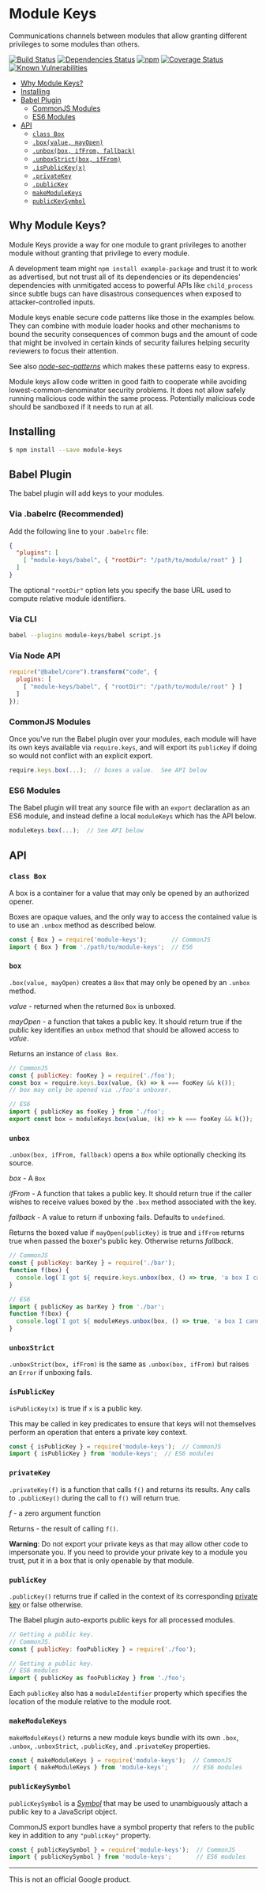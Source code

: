 # Module Keys

Communications channels between modules that allow granting
different privileges to some modules than others.

[![Build Status](https://travis-ci.org/mikesamuel/module-keys.svg?branch=master)](https://travis-ci.org/mikesamuel/module-keys)
[![Dependencies Status](https://david-dm.org/mikesamuel/module-keys/status.svg)](https://david-dm.org/mikesamuel/module-keys)
[![npm](https://img.shields.io/npm/v/module-keys.svg)](https://www.npmjs.com/package/module-keys)
[![Coverage Status](https://coveralls.io/repos/github/mikesamuel/module-keys/badge.svg?branch=master)](https://coveralls.io/github/mikesamuel/module-keys?branch=master)
[![Known Vulnerabilities](https://snyk.io/test/github/mikesamuel/module-keys/badge.svg?targetFile=package.json)](https://snyk.io/test/github/mikesamuel/module-keys?targetFile=package.json)

*  [Why Module Keys?](#why-module-keys)
*  [Installing](#installing)
*  [Babel Plugin](#babel-plugin)
   *  [CommonJS Modules](#commonjs-modules)
   *  [ES6 Modules](#es6-modules)
*  [API](#api)
   * [`class Box`](#class-box)
   * [`.box(value, mayOpen)`](#box)
   * [`.unbox(box, ifFrom, fallback)`](#unbox)
   * [`.unboxStrict(box, ifFrom)`](#unboxstrict)
   * [`.isPublicKey(x)`](#ispublickey)
   * [`.privateKey`](#privatekey)
   * [`.publicKey`](#publickey)
   * [`makeModuleKeys`](#makemodulekeys)
   * [`publicKeySymbol`](#publickeysymbol)

## Why Module Keys?
Module Keys provide a way for one module to grant privileges to another
module without granting that privilege to every module.

A development team might `npm install example-package` and trust it to
work as advertised, but not trust all of its dependencies or its
dependencies' dependencies with unmitigated access to powerful APIs
like `child_process` since subtle bugs can have disastrous consequences
when exposed to attacker-controlled inputs.

Module keys enable secure code patterns like those in the examples
below.  They can combine with module loader hooks and other mechanisms
to bound the security consequences of common bugs and the amount of
code that might be involved in certain kinds of security failures
helping security reviewers to focus their attention.

See also [*node-sec-patterns*](https://www.npmjs.com/package/node-sec-patterns)
which makes these patterns easy to express.

Module keys allow code written in good faith to cooperate while
avoiding lowest-common-denominator security problems.  It does not
allow safely running malicious code within the same process.
Potentially malicious code should be sandboxed if it needs to run at
all.


## Installing

```sh
$ npm install --save module-keys
```

## Babel Plugin
The babel plugin will add keys to your modules.

### Via .babelrc (Recommended)
Add the following line to your `.babelrc` file:

```json
{
  "plugins": [
    [ "module-keys/babel", { "rootDir": "/path/to/module/root" } ]
  ]
}
```

The optional `"rootDir"` option lets you specify the base URL
used to compute relative module identifiers.

### Via CLI
```sh
babel --plugins module-keys/babel script.js
```

### Via Node API
```js
require("@babel/core").transform("code", {
  plugins: [
    [ "module-keys/babel", { "rootDir": "/path/to/module/root" } ]
  ]
});
```


### CommonJS Modules
Once you've run the Babel plugin over your modules, each module will have
its own keys available via `require.keys`, and will export its `publicKey`
if doing so would not conflict with an explicit export.

```js
require.keys.box(...);  // boxes a value.  See API below
```

### ES6 Modules
The Babel plugin will treat any source file with an `export` declaration
as an ES6 module, and instead define a local `moduleKeys` which has the API
below.

```js
moduleKeys.box(...);  // See API below
```

## API

### `class Box`
A box is a container for a value that may only be opened by an authorized opener.

Boxes are opaque values, and the only way to access the contained value is to use
an `.unbox` method as described below.

```js
const { Box } = require('module-keys');       // CommonJS
import { Box } from './path/to/module-keys';  // ES6
```

### `box`
`.box(value, mayOpen)` creates a `Box` that may only be opened by an `.unbox` method.

*value* - returned when the returned `Box` is unboxed.

*mayOpen* - a function that takes a public key.  It should return true if the
public key identifies an `unbox` method that should be allowed access to *value*.

Returns an instance of `class Box`.

```js
// CommonJS
const { publicKey: fooKey } = require('./foo');
const box = require.keys.box(value, (k) => k === fooKey && k());
// box may only be opened via ./foo's unboxer.
```

```js
// ES6
import { publicKey as fooKey } from './foo';
export const box = moduleKeys.box(value, (k) => k === fooKey && k());
```

### `unbox`
`.unbox(box, ifFrom, fallback)` opens a `Box` while optionally checking its
source.

*box* - A `Box`

*ifFrom* - A function that takes a public key.  It should return true if
the caller wishes to receive values boxed by the `.box` method associated
with the key.

*fallback* - A value to return if unboxing fails.  Defaults to `undefined`.

Returns the boxed value if `mayOpen(publicKey)` is true and `ifFrom` returns
true when passed the boxer's public key.  Otherwise returns *fallback*.

```js
// CommonJS
const { publicKey: barKey } = require('./bar');
function f(box) {
  console.log(`I got ${ require.keys.unbox(box, () => true, 'a box I cannot open') }`)
}
```

```js
// ES6
import { publicKey as barKey } from './bar';
function f(box) {
  console.log(`I got ${ moduleKeys.unbox(box, () => true, 'a box I cannot open') }`)
}
```

### `unboxStrict`
`.unboxStrict(box, ifFrom)` is the same as `.unbox(box, ifFrom)` but raises
an `Error` if unboxing fails.

### `isPublicKey`
`isPublicKey(x)` is true if `x` is a public key.

This may be called in key predicates to ensure that keys will not themselves
perform an operation that enters a private key context.

```js
const { isPublicKey } = require('module-keys');  // CommonJS
import { isPublicKey } from 'module-keys';  // ES6 modules
```

### `privateKey`
`.privateKey(f)` is a function that calls `f()` and returns its results.
Any calls to `.publicKey()` during the call to `f()` will return true.

*f* - a zero argument function

Returns - the result of calling `f()`.

**Warning**: Do not export your private keys as that may allow other
code to impersonate you.  If you need to provide your private key to a
module you trust, put it in a box that is only openable by that
module.

### `publicKey`
`.publicKey()` returns true if called in the context of its
corresponding [private key](#privatekey) or false otherwise.

The Babel plugin auto-exports public keys for all processed modules.

```js
// Getting a public key.
// CommonJS.
const { publicKey: fooPublicKey } = require('./foo');
```

```js
// Getting a public key.
// ES6 modules
import { publicKey as fooPublicKey } from './foo';
```

Each `publicKey` also has a `moduleIdentifier` property which
specifies the location of the module relative to the module root.

### `makeModuleKeys`
`makeModuleKeys()` returns a new module keys bundle with its own
`.box`, `.unbox`, `.unboxStrict`, `.publicKey`, and `.privateKey`
properties.

```js
const { makeModuleKeys } = require('module-keys');  // CommonJS
import { makeModuleKeys } from 'module-keys';       // ES6 modules
```

### `publicKeySymbol`
`publicKeySymbol` is a [*Symbol*](https://developer.mozilla.org/en-US/docs/Web/JavaScript/Reference/Global_Objects/Symbol)
that may be used to unambiguously attach a public key to a JavaScript object.

CommonJS export bundles have a symbol property that refers to the public key in addition
to any `"publicKey"` property.

```js
const { publicKeySymbol } = require('module-keys');  // CommonJS
import { publicKeySymbol } from 'module-keys';       // ES6 modules
```

---

This is not an official Google product.
